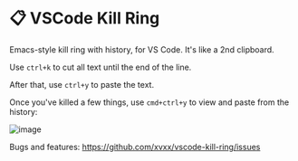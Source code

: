 # 📋 VSCode Kill Ring

Emacs-style kill ring with history, for VS Code. It's like a 2nd clipboard. 

Use `ctrl+k` to cut all text until the end of the line.

After that, use `ctrl+y` to paste the text. 

Once you've killed a few things, use `cmd+ctrl+y` to view and paste from the history:

![image](https://user-images.githubusercontent.com/41523880/56614698-79a47480-65ce-11e9-8a29-6e44fd3ad9f9.png)

Bugs and features: https://github.com/xvxx/vscode-kill-ring/issues
